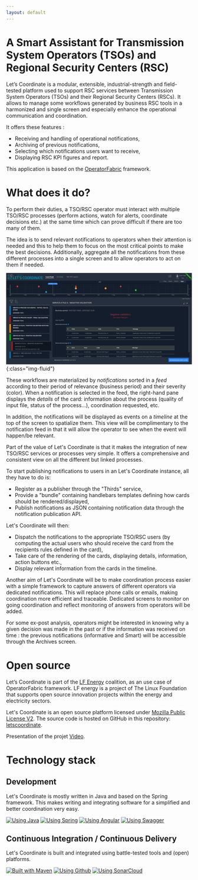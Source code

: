 ```yaml
---
layout: default
---
```


# A Smart Assistant for Transmission System Operators (TSOs) and Regional Security Centers (RSC)

Let’s Coordinate is a modular, extensible, industrial-strength and field-tested platform used to support RSC services between Transmission System Operators (TSOs) and their Regional Security Centers (RSCs). It allows to manage some workflows generated by business RSC tools in a harmonized and single screen and especially enhance the operational communication and coordination.

It offers these features :
* Receiving and handling of operational notifications,
* Archiving of previous notifications,
* Selecting which notifications users want to receive,
* Displaying RSC KPI figures and report.

This application is based on the [OperatorFabric](https://opfab.github.io/) framework.


# What does it do?

To perform their duties, a TSO/RSC operator must interact with multiple TSO/RSC processes (perform actions, watch for alerts, coordinate decisions etc.) 
at the same time which can prove difficult if there are too many of them.

The idea is to send relevant notifications to operators when their attention is needed and this to help them to focus on the most critical points to make the best decisions.
Additionally, aggregate all the notifications from these different processes into a single screen 
and to allow operators to act on them if needed.

![Feed screen layout](./assets/img/home_page.png){:class="img-fluid"}

These workflows are materialized by *notifications* sorted in a *feed* according to their period of relevance (business period) and their severity (color).
When a notification is selected in the feed, the right-hand pane displays the *details* of the card: information about the process 
(quality of input file, status of the process...), coordination requested, etc.

In addition, the notifications will be displayed as events on a *timeline* at the top of the screen to spatialize them.
This view will be complimentary to the notification feed in that it will allow the operator to see when the event will happen/be relevant.

Part of the value of Let's Coordinate is that it makes the integration of new TSO/RSC services or processes very simple.
It offers a comprehensive and consistent view on all the different but linked processes.

To start publishing notifications to users in an Let's Coordinate instance, all they have to do is:

* Register as a publisher through the "Thirds" service,
* Provide a "bundle" containing handlebars templates defining how cards should be rendered/displayed,
* Publish notifications as JSON containing notification data through the notification publication API.

Let's Coordinate will then:

* Dispatch the notifications to the appropriate TSO/RSC users (by computing the actual users who should receive the card from the recipients rules defined in the card),
* Take care of the rendering of the cards, displaying details, information, action buttons etc.,
* Display relevant information from the cards in the timeline.

Another aim of Let's Coordinate will be to make coordination process easier with a simple framework to capture answers of different operators via dedicated notifications.
This will replace phone calls or emails, making coordination more efficient and traceable.
Dedicated screens to monitor on going coordination and reflect monitoring of answers from operators will be added.

For some ex-post analysis, operators might be interested in knowing why a given decision was made in the past or if the information was received on time : the previous notifications (informative and Smart) will be accessible through the Archives screen.

# Open source

Let’s Coordinate is part of the [LF Energy](https://www.lfenergy.org/) coalition, as an use case of OperatorFabric framework. 
LF energy is a project of The Linux Foundation that supports open source innovation projects within the energy and electricity sectors.

Let's Coordinate is an open source platform licensed under [Mozilla Public License V2](https://www.mozilla.org/en-US/MPL/2.0/). 
The source code is hosted on GitHub in this repository: [letscoordinate](https://github.com/opfab/letscoordinate).

Presentation of the projet [Video](https://www.youtube.com/watch?v=NRMrG9IJx2c).

# Technology stack

## Development
Let's Coordinate is mostly written in Java and based on the Spring framework. 
This makes writing and integrating software for a simplified and better coordination very easy.

[![Using Java](https://img.shields.io/badge/Using-Java-%237473C0.svg?style=for-the-badge)]() 
[![Using Spring](https://img.shields.io/badge/Using-Spring-%236db33f.svg?style=for-the-badge)](https://spring.io/) 
[![Using Angular](https://img.shields.io/badge/Using-Angular-%237473C0.svg?style=for-the-badge)](https://angular.io/)
[![Using Swagger](https://img.shields.io/badge/Using-Swagger-%237473C0.svg?style=for-the-badge)](https://swagger.io/)

## Continuous Integration / Continuous Delivery
Let's Coordinate is built and integrated using battle-tested tools and (open) platforms. 

[![Built with Maven](https://img.shields.io/badge/Built%20with-Maven-%23410099.svg?style=for-the-badge)](https://maven.apache.org/)
[![Using Github](https://img.shields.io/badge/Using-Github-%236db33f.svg?style=for-the-badge)](https://spring.io/) 
[![Using SonarCloud](https://img.shields.io/badge/Using-SonarCloud-%23FF647D.svg?style=for-the-badge)](https://sonarcloud.io/dashboard?id=org.lfenergy.operatorfabric%3Aletscoordinate)
